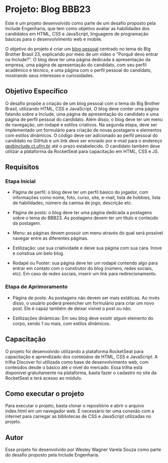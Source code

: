 # Projeto: Blog BBB23

Este é um projeto desenvolvido como parte de um desafio proposto pela Include Engenharia, que tem como objetivo avaliar as habilidades dos candidatos em HTML, CSS e JavaScript, linguagens de programação básicas para o desenvolvimento web e mobile.

O objetivo do projeto é criar um <a href="/blog">blog pessoal</a> centrado no tema do Big Brother Brasil 23, explicando por meio de um vídeo o "Porquê devo entrar na Include?". O blog deve ter uma página dedicada à apresentação da empresa, uma página de apresentação do candidato, com seu perfil acadêmico e técnico, e uma página com o perfil pessoal do candidato, mostrando seus interesses e curiosidades.

## Objetivo Específico

O desafio propõe a criação de um blog pessoal com o tema do Big Brother Brasil, utilizando HTML, CSS e JavaScript. O blog deve conter uma página falando sobre a Include, uma página de apresentação do candidato e uma página de perfil pessoal do candidato. Além disso, o blog deve ter um menu de navegação, um rodapé e estilos criativos. Na segunda etapa, deve ser implementado um formulário para criação de novas postagens e elementos com estilos dinâmicos. O código deve ser adicionado ao perfil pessoal do candidato no GitHub e um link deve ser enviado por e-mail para o endereço gp@include.ct.ufrn.br até o prazo estabelecido. O candidato também deve utilizar a plataforma da RocketSeat para capacitação em HTML, CSS e JS.

## Requisitos

### Etapa Inicial

- Página de perfil: o blog deve ter um perfil básico do jogador, com informações como nome, foto, curso, site, e-mail, lista de hobbies, lista de habilidades, número da camisa de jogo, descrição etc.

- Página de posts: o blog deve ter uma página dedicada a postagens sobre o tema do BBB23. As postagens devem ter um título e conteúdo da postagem.

- Menu: as páginas devem possuir um menu através do qual será possível navegar entre as diferentes páginas.

- Estilização: use sua criatividade e deixe sua página com sua cara. Inove e construa um belo blog.

- Rodapé ou Footer: sua página deve ter um rodapé contendo algo para entrar em contato com o construtor do blog (número, redes sociais, etc). Em caso de redes sociais, inserir um link para redirecionamento.

### Etapa de Aprimoramento

- Página de posts: As postagens não devem ser mais estáticas. Ao invés disso, o usuário poderá preencher um formulário para criar um novo post. Ele é capaz também de deixar visível o post ou não.

- Estilizações dinâmicas: Em seu blog deve existir algum elemento do corpo, sendo 1 ou mais, com estilos dinâmicos.

## Capacitação

O projeto foi desenvolvido utilizando a plataforma RocketSeat para capacitação e aprendizado dos conteúdos de HTML, CSS e JavaScript. A trilha Discover foi utilizada como base de desenvolvimento web, com conteúdos desde o básico até o nível do mercado. Essa trilha está disponível gratuitamente na plataforma, basta fazer o cadastro no site da RocketSeat e terá acesso ao módulo.

## Como executar o projeto

Para executar o projeto, basta clonar o repositório e abrir o arquivo index.html em um navegador web. É necessário ter uma conexão com a internet para carregar as bibliotecas de CSS e JavaScript utilizadas no projeto.

## Autor

Esse projeto foi desenvolvido por Wesley Wagner Varela Souza como parte do desafio proposto pela Include Engenharia.
